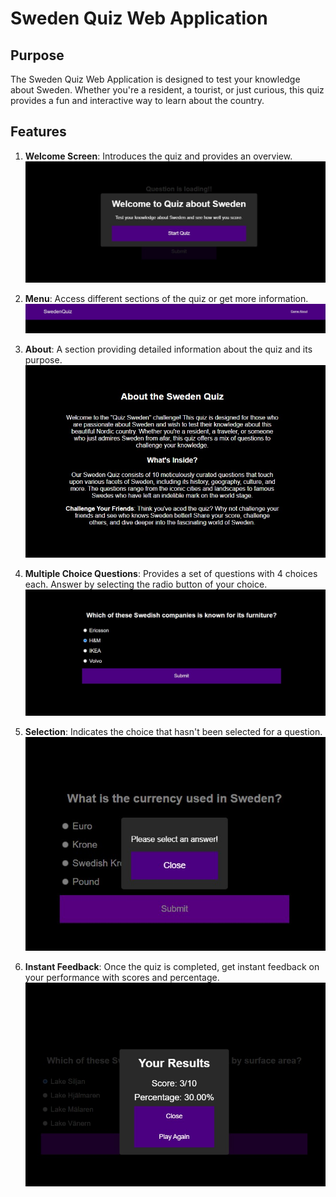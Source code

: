 # Sweden Quiz Web Application

## Purpose

The Sweden Quiz Web Application is designed to test your knowledge about Sweden. Whether you're a resident, a tourist, or just curious, this quiz provides a fun and interactive way to learn about the country.

## Features

1. **Welcome Screen**: Introduces the quiz and provides an overview.
   ![Welcome Screen](./assets/images/start.jpg)
2. **Menu**: Access different sections of the quiz or get more information.
   ![Menu](./assets/images/menu.jpg)

3. **About**: A section providing detailed information about the quiz and its purpose.
   ![About](./assets/images/about.jpg)

4. **Multiple Choice Questions**: Provides a set of questions with 4 choices each. Answer by selecting the radio button of your choice.
   ![Question Sample](./assets/images/questions.jpg)

5. **Selection**: Indicates the choice that hasn't been selected for a question.
   ![Unchecked Choice](./assets/images/unchecked.jpg)

6. **Instant Feedback**: Once the quiz is completed, get instant feedback on your performance with scores and percentage.
   ![Feedback Screen](./assets/images/finish.jpg)
